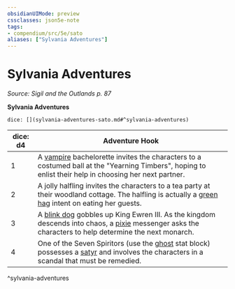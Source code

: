 ```yaml
---
obsidianUIMode: preview
cssclasses: json5e-note
tags:
- compendium/src/5e/sato
aliases: ["Sylvania Adventures"]
---
```

# Sylvania Adventures
*Source: Sigil and the Outlands p. 87* 

**Sylvania Adventures**

`dice: [](sylvania-adventures-sato.md#^sylvania-adventures)`

| dice: d4 | Adventure Hook |
|----------|----------------|
| 1 | A [vampire](Mechanics/bestiary/undead/vampire.md) bachelorette invites the characters to a costumed ball at the "Yearning Timbers", hoping to enlist their help in choosing her next partner. |
| 2 | A jolly halfling invites the characters to a tea party at their woodland cottage. The halfling is actually a [green hag](Mechanics/bestiary/fey/green-hag.md) intent on eating her guests. |
| 3 | A [blink dog](Mechanics/bestiary/fey/blink-dog.md) gobbles up King Ewren III. As the kingdom descends into chaos, a [pixie](Mechanics/bestiary/fey/pixie.md) messenger asks the characters to help determine the next monarch. |
| 4 | One of the Seven Spiritors (use the [ghost](Mechanics/bestiary/undead/ghost.md) stat block) possesses a [satyr](Mechanics/bestiary/fey/satyr.md) and involves the characters in a scandal that must be remedied. |
^sylvania-adventures